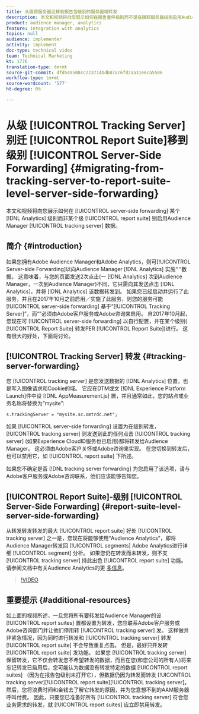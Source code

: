 ```yaml
---
title: 从跟踪服务器迁移到报告包级别的服务器端转发
description: 本文和视频将向您展示如何在报告套件级别而不是在跟踪服务器级别启用Audience Manager分析数据的服务器端转发。
product: audience manager, analytics
feature: integration with analytics
topics: null
audience: implementer
activity: implement
doc-type: technical video
team: Technical Marketing
kt: 1776
translation-type: tm+mt
source-git-commit: dfd549508cc223714bdb07ac6fd2aa31e6ca5586
workflow-type: tm+mt
source-wordcount: '577'
ht-degree: 0%

---
```



# 从级 [!UICONTROL Tracking Server] 别迁 [!UICONTROL Report Suite]移到级别 [!UICONTROL Server-Side Forwarding] {#migrating-from-tracking-server-to-report-suite-level-server-side-forwarding}

本文和视频将向您展示如何在 [!UICONTROL server-side forwarding] 某个 [!DNL Analytics] 级别而非某个级 [!UICONTROL report suite] 别启用Audience Manager [!UICONTROL tracking server] 数据。

## 简介 {#introduction}

如果您拥有Adobe Audience Manager和Adobe Analytics，则可[!UICONTROL Server-side Forwarding]以向Audience Manager [!DNL Analytics] 实施“ ”数据。 这意味着，与您的页面发送2次点击(一 [!DNL Analytics] 次到Audience Manager，一次到Audience Manager)不同，它只需向其发送点击 [!DNL Analytics]，并将 [!DNL Analytics] 该数据转发到。 如果您已经启动并运行了此服务，并且在2017年10月之前启用／实施了此服务，则您的服务可能 [!UICONTROL server-side forwarding] 基于“[!UICONTROL Tracking Server]”，而“”必须由Adobe客户服务或Adobe咨询来启用。 自2017年10月起，您现在可 [!UICONTROL server-side forwarding] 以自行配置，并在某个级别( [!UICONTROL Report Suite] 转发PER [!UICONTROL Report Suite])进行。 这有很大的好处，下面将讨论。

## [!UICONTROL Tracking Server] 转发 {#tracking-server-forwarding}

您 [!UICONTROL tracking server] 是您发送数据的 [!DNL Analytics] 位置，也是写入图像请求和Cookie的域。 它应在DTM或文 [!DNL Experience Platform Launch]件中设 [!DNL AppMeasurement.js] 置，并且通常如此，您的站点或业务名称将替换为“mysite”:

`s.trackingServer = "mysite.sc.omtrdc.net";`

如果 [!UICONTROL server-side forwarding] 设置为在级别转发， [!UICONTROL tracking server] 则发送到此的任何点击 [!UICONTROL tracking server] (如果Experience CloudID服务也已启用)都将转发给Audience Manager。 这必须由Adobe客户关怀或Adobe咨询来实现。 在您切换到转发后，也可以禁用它，如 [!UICONTROL report suite] 下所述。

如果您不确定是否 [!DNL tracking server forwarding] 为您启用了该选项，请与Adobe客户服务或Adobe咨询联系，他们应该能够告知您。

## [!UICONTROL Report Suite]-级别 [!UICONTROL Server-Side Forwarding] {#report-suite-level-server-side-forwarding}

从转发转发转发的最大 [!UICONTROL report suite] 好处 [!UICONTROL tracking server] 之一是，您现在将能够使用“Audience Analytics”，即将Audience Manager转发回 [!UICONTROL segments] Adobe Analytics进行详细 [!UICONTROL segment] 分析。 如果您仍在转发而未转发，则不支 [!UICONTROL tracking server] 持此出色 [!UICONTROL report suite] 功能。 请参阅文档中有关Audience Analytics的更 [多信息](https://marketing.adobe.com/resources/help/en_US/analytics/audiences/)。

>[!VIDEO](https://video.tv.adobe.com/v/23701/?quality=12)

## 重要提示 {#additional-resources}

如上面的视频所述，一旦您将所有要转发给Audience Manager的设 [!UICONTROL report suites] 置都设置为转发，您应联系Adobe客户服务或Adobe咨询部门并让他们停用转 [!UICONTROL tracking server] 发。 这样做并非紧急情况，因为同时进行转发和 [!UICONTROL tracking server] 转发 [!UICONTROL report suite] 不会导致重复点击。 但是，最好只开发转 [!UICONTROL report suite] 发功能。 如果您 [!UICONTROL tracking server] 保留转发，它不仅会转发您不希望转发的数据，而且在您(和您公司的所有人)将来忘记转发已启用后，您可能认为数据没有转发特定的数据 [!UICONTROL report suites] （因为在报告包级别未打开它），但数据仍因为转发而转发 [!UICONTROL tracking server][!UICONTROL report suite][!UICONTROL tracking server]。 然后，您将浪费时间和金钱去了解它转发的原因，并为您意想不到的AAM服务器呼叫付费。 因此，只要您已准备好所有 [!UICONTROL tracking server] 符合您业务需求的转发，就 [!UICONTROL report suites] 应立即禁用转发。
